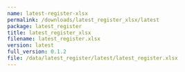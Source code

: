 ```yaml
---
name: latest-register-xlsx
permalink: /downloads/latest_register_xlsx/latest
package: latest_register
title: latest_register_xlsx
filename: latest_register.xlsx
version: latest
full_version: 0.1.2
file: /data/latest_register/latest/latest_register.xlsx
---
```

